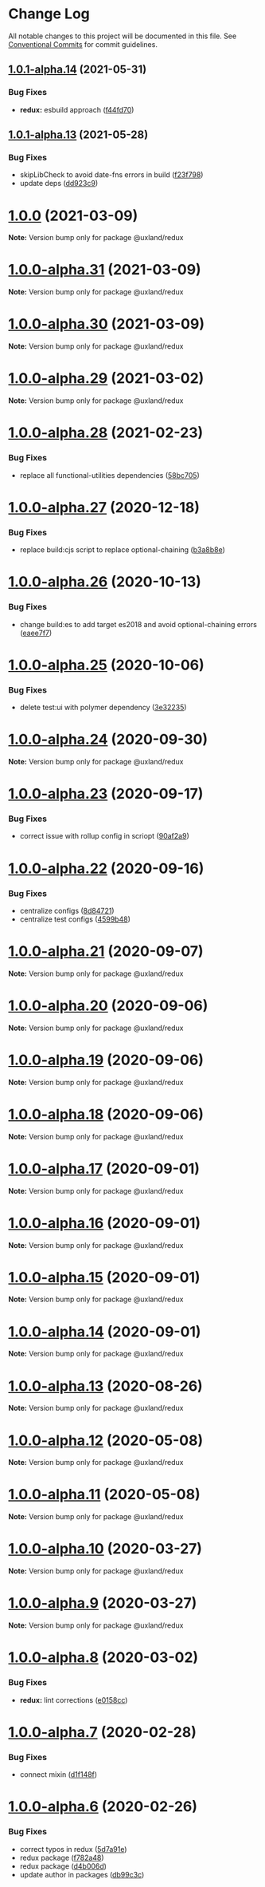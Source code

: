 # Change Log

All notable changes to this project will be documented in this file.
See [Conventional Commits](https://conventionalcommits.org) for commit guidelines.

## [1.0.1-alpha.14](https://github.com/uxland/uxland/compare/@uxland/redux@1.0.1-alpha.13...@uxland/redux@1.0.1-alpha.14) (2021-05-31)


### Bug Fixes

* **redux:** esbuild approach ([f44fd70](https://github.com/uxland/uxland/commit/f44fd7063c74a65e9f959f66c6f104c8d8be0e28))





## [1.0.1-alpha.13](https://github.com/uxland/uxland/compare/@uxland/redux@1.0.0...@uxland/redux@1.0.1-alpha.13) (2021-05-28)


### Bug Fixes

* skipLibCheck to avoid date-fns errors in build ([f23f798](https://github.com/uxland/uxland/commit/f23f798687dd4e8685206ce1d4a7bdfadc5ab05f))
* update deps ([dd923c9](https://github.com/uxland/uxland/commit/dd923c90b78cb8b5ff4af27ec5bb4f9410960268))





# [1.0.0](https://github.com/uxland/uxland/compare/@uxland/redux@1.0.0-alpha.31...@uxland/redux@1.0.0) (2021-03-09)

**Note:** Version bump only for package @uxland/redux





# [1.0.0-alpha.31](https://github.com/uxland/uxland/compare/@uxland/redux@1.0.0-alpha.30...@uxland/redux@1.0.0-alpha.31) (2021-03-09)

**Note:** Version bump only for package @uxland/redux





# [1.0.0-alpha.30](https://github.com/uxland/uxland/compare/@uxland/redux@1.0.0-alpha.29...@uxland/redux@1.0.0-alpha.30) (2021-03-09)

**Note:** Version bump only for package @uxland/redux





# [1.0.0-alpha.29](https://github.com/uxland/uxland/compare/@uxland/redux@1.0.0-alpha.28...@uxland/redux@1.0.0-alpha.29) (2021-03-02)

**Note:** Version bump only for package @uxland/redux





# [1.0.0-alpha.28](https://github.com/uxland/uxland/compare/@uxland/redux@1.0.0-alpha.27...@uxland/redux@1.0.0-alpha.28) (2021-02-23)


### Bug Fixes

* replace all functional-utilities dependencies ([58bc705](https://github.com/uxland/uxland/commit/58bc7052d3c59fdeac3bad13b8f43b11b611b29b))





# [1.0.0-alpha.27](https://github.com/uxland/uxland/compare/@uxland/redux@1.0.0-alpha.26...@uxland/redux@1.0.0-alpha.27) (2020-12-18)


### Bug Fixes

* replace build:cjs script to replace optional-chaining ([b3a8b8e](https://github.com/uxland/uxland/commit/b3a8b8e06843d92ee7b11d5c021758a4ba016820))





# [1.0.0-alpha.26](https://github.com/uxland/uxland/compare/@uxland/redux@1.0.0-alpha.25...@uxland/redux@1.0.0-alpha.26) (2020-10-13)


### Bug Fixes

* change build:es to add target es2018 and avoid optional-chaining errors ([eaee7f7](https://github.com/uxland/uxland/commit/eaee7f79aecc91010963cb79fc4e95a70c5c9c74))





# [1.0.0-alpha.25](https://github.com/uxland/uxland/compare/@uxland/redux@1.0.0-alpha.24...@uxland/redux@1.0.0-alpha.25) (2020-10-06)


### Bug Fixes

* delete test:ui with polymer dependency ([3e32235](https://github.com/uxland/uxland/commit/3e3223503c2ef62273288bdb64482331f8b97ff9))





# [1.0.0-alpha.24](https://github.com/uxland/uxland/compare/@uxland/redux@1.0.0-alpha.23...@uxland/redux@1.0.0-alpha.24) (2020-09-30)

**Note:** Version bump only for package @uxland/redux





# [1.0.0-alpha.23](https://github.com/uxland/uxland/compare/@uxland/redux@1.0.0-alpha.22...@uxland/redux@1.0.0-alpha.23) (2020-09-17)


### Bug Fixes

* correct issue with rollup config in scriopt ([90af2a9](https://github.com/uxland/uxland/commit/90af2a98dee24cc4ce4a379c52c95f0495b7934c))





# [1.0.0-alpha.22](https://github.com/uxland/uxland/compare/@uxland/redux@1.0.0-alpha.21...@uxland/redux@1.0.0-alpha.22) (2020-09-16)


### Bug Fixes

* centralize configs ([8d84721](https://github.com/uxland/uxland/commit/8d84721bcec875272f05b4269ad978f0606e934b))
* centralize test configs ([4599b48](https://github.com/uxland/uxland/commit/4599b488f82d5884bac6ee7dee33437c13bba054))





# [1.0.0-alpha.21](https://github.com/uxland/uxland/compare/@uxland/redux@1.0.0-alpha.20...@uxland/redux@1.0.0-alpha.21) (2020-09-07)

**Note:** Version bump only for package @uxland/redux





# [1.0.0-alpha.20](https://github.com/uxland/uxland/compare/@uxland/redux@1.0.0-alpha.19...@uxland/redux@1.0.0-alpha.20) (2020-09-06)

**Note:** Version bump only for package @uxland/redux





# [1.0.0-alpha.19](https://github.com/uxland/uxland/compare/@uxland/redux@1.0.0-alpha.18...@uxland/redux@1.0.0-alpha.19) (2020-09-06)

**Note:** Version bump only for package @uxland/redux





# [1.0.0-alpha.18](https://github.com/uxland/uxland/compare/@uxland/redux@1.0.0-alpha.17...@uxland/redux@1.0.0-alpha.18) (2020-09-06)

**Note:** Version bump only for package @uxland/redux





# [1.0.0-alpha.17](https://github.com/uxland/uxland/compare/@uxland/redux@1.0.0-alpha.16...@uxland/redux@1.0.0-alpha.17) (2020-09-01)

**Note:** Version bump only for package @uxland/redux





# [1.0.0-alpha.16](https://github.com/uxland/uxland/compare/@uxland/redux@1.0.0-alpha.15...@uxland/redux@1.0.0-alpha.16) (2020-09-01)

**Note:** Version bump only for package @uxland/redux





# [1.0.0-alpha.15](https://github.com/uxland/uxland/compare/@uxland/redux@1.0.0-alpha.14...@uxland/redux@1.0.0-alpha.15) (2020-09-01)

**Note:** Version bump only for package @uxland/redux





# [1.0.0-alpha.14](https://github.com/uxland/uxland/compare/@uxland/redux@1.0.0-alpha.13...@uxland/redux@1.0.0-alpha.14) (2020-09-01)

**Note:** Version bump only for package @uxland/redux





# [1.0.0-alpha.13](https://github.com/uxland/uxland/compare/@uxland/redux@1.0.0-alpha.12...@uxland/redux@1.0.0-alpha.13) (2020-08-26)

**Note:** Version bump only for package @uxland/redux





# [1.0.0-alpha.12](https://github.com/uxland/uxland/compare/@uxland/redux@1.0.0-alpha.11...@uxland/redux@1.0.0-alpha.12) (2020-05-08)

**Note:** Version bump only for package @uxland/redux





# [1.0.0-alpha.11](https://github.com/uxland/uxland/compare/@uxland/redux@1.0.0-alpha.10...@uxland/redux@1.0.0-alpha.11) (2020-05-08)

**Note:** Version bump only for package @uxland/redux





# [1.0.0-alpha.10](https://github.com/uxland/uxland/compare/@uxland/redux@1.0.0-alpha.9...@uxland/redux@1.0.0-alpha.10) (2020-03-27)

**Note:** Version bump only for package @uxland/redux





# [1.0.0-alpha.9](https://github.com/uxland/uxland/compare/@uxland/redux@1.0.0-alpha.8...@uxland/redux@1.0.0-alpha.9) (2020-03-27)

**Note:** Version bump only for package @uxland/redux





# [1.0.0-alpha.8](https://github.com/uxland/uxland/compare/@uxland/redux@1.0.0-alpha.7...@uxland/redux@1.0.0-alpha.8) (2020-03-02)


### Bug Fixes

* **redux:** lint corrections ([e0158cc](https://github.com/uxland/uxland/commit/e0158ccda81e820309db8b3772b720c964b74789))





# [1.0.0-alpha.7](https://github.com/uxland/uxland/compare/@uxland/redux@1.0.0-alpha.6...@uxland/redux@1.0.0-alpha.7) (2020-02-28)


### Bug Fixes

* connect mixin ([d1f148f](https://github.com/uxland/uxland/commit/d1f148f779f0196705a9d2db356e4c8fffe85377))





# [1.0.0-alpha.6](https://github.com/uxland/uxland/compare/@uxland/redux@1.0.0-alpha.5...@uxland/redux@1.0.0-alpha.6) (2020-02-26)


### Bug Fixes

* correct typos in redux ([5d7a91e](https://github.com/uxland/uxland/commit/5d7a91e099dadbbf391d382463d0faea79a8966b))
* redux package ([f782a48](https://github.com/uxland/uxland/commit/f782a488928d2ae08096358a78053627d03fe779))
* redux package ([d4b006d](https://github.com/uxland/uxland/commit/d4b006d74006cd2678cf9410f15273a968fb9b7a))
* update author in packages ([db99c3c](https://github.com/uxland/uxland/commit/db99c3c8c54fd0d62dfb0d7894e0e8b0962751b0))
